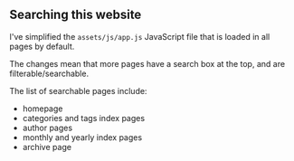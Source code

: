 ## Searching this website

I've simplified the `assets/js/app.js` JavaScript file that is loaded in all pages by default.

The changes mean that more pages have a search box at the top, and are filterable/searchable.

The list of searchable pages include:

- homepage
- categories and tags index pages
- author pages
- monthly and yearly index pages
- archive page
